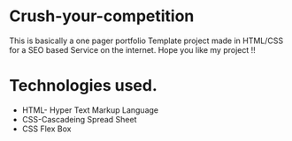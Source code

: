 # Crush-your-competition
This is basically a one pager portfolio Template project made in HTML/CSS for a SEO based Service on the internet. Hope you like my project !!
# Technologies used.
- HTML- Hyper Text Markup Language
- CSS-Cascadeing Spread Sheet
- CSS Flex Box
